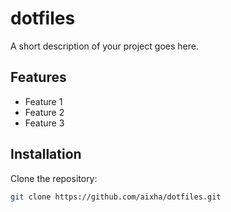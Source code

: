 # dotfiles

A short description of your project goes here.

## Features

- Feature 1
- Feature 2
- Feature 3

## Installation

Clone the repository:

```bash
git clone https://github.com/aixha/dotfiles.git
